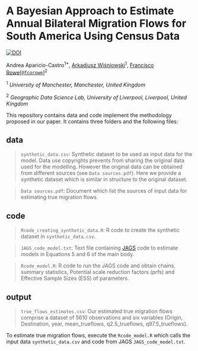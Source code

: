 # A Bayesian Approach to Estimate Annual Bilateral Migration Flows for South America Using Census Data

[![DOI](https://zenodo.org/badge/280670652.svg)](https://zenodo.org/badge/latestdoi/4054958)

Andrea Aparicio-Castro<sup>1*</sup>, [Arkadiusz Wiśniowski](https://www.research.manchester.ac.uk/portal/a.wisniowski.html)<sup>1</sup>, [Francisco Rowe](http://www.franciscorowe.com)[[`@fcorowe`](http://twitter.com/fcorowe)]<sup>2</sup>

<sup>1</sup> *University of Manchester, Manchester, United Kingdom*

<sup>2</sup> *Geographic Data Science Lab, University of Liverpool, Liverpool, United Kingdom*

This repository contains data and code implement the methodology proposed in our paper. It contains three folders and the following files:

## **data**

> `synthetic_data.csv`:
Synthetic dataset to be used as input data for the model. Data use copyrights prevents from sharing the original data used for the modelling. However the original data can be obtained from different sources (see `Data sources.pdf`). Here we provide a synthetic dataset which is similar in structure to the original dataset. 

> `Data sources.pdf`:
Document which list the sources of input data for estimating true migration flows. 



## **code**

> `Rcode_creating_synthetic_data.R`:
R code to create the synthetic dataset in `synthetic_data.csv`.

> `JAGS_code_model.txt`:
Text file containing [JAGS](http://mcmc-jags.sourceforge.net) code to estimate models in Equations 5 and 6 of the main body.

> `Rcode_model.R`:
R code to run the JAGS code and obtain chains, summary statistics, Potential scale reduction factors (prfs) and Effective Sample Sizes (ESS) of parameters.



## **output**

> `true_flows_estimates.csv`:
Our estimated true migration flows comprise a dataset of 5610 observations and six variables (Origin, Destination, year, mean_trueflows, q2.5_trueflows, q97.5_trueflows).

To estimate true migration flows, execute the `Rcode_model.R` which calls the input data `synthetic_data.csv` and code from JAGS `JAGS_code_model.txt`.


